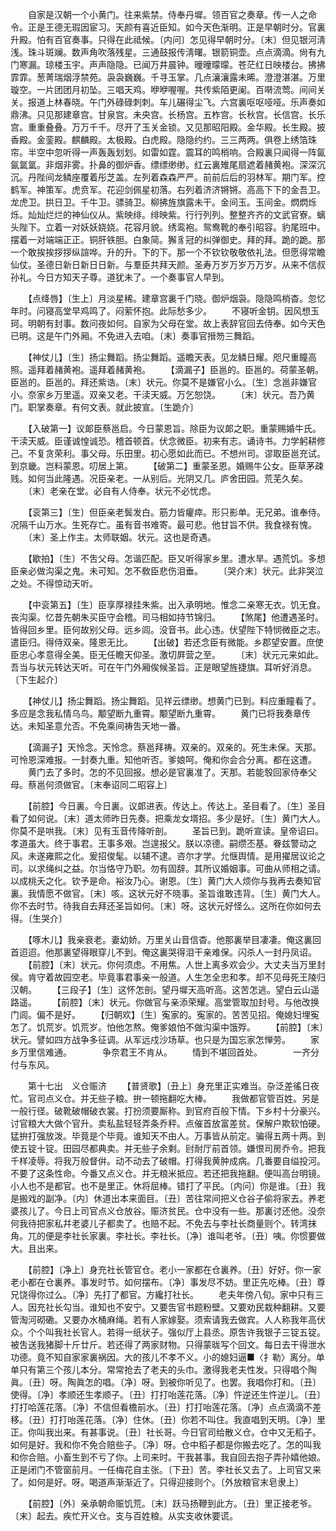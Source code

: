 <!-- { "loadSidebar": true } -->
　　自家是汉朝一个小黄门。往来紫禁。侍奉丹墀。领百官之奏章。传一人之命令。正是王德无瑕因宦习。天颜有喜近臣知。如今天色渐明。正是早朝时分。官裏升殿。怕有百官奏事。只得在此祗候。〔内问〕怎见得早朝时分。〔末〕但见银河淸浅。珠斗斑斓。数声角吹落残星。三通鼓报传淸曙。银箭铜壶。点点滴滴。尙有九门寒漏。琼楼玉宇。声声隐隐。已闻万井晨钟。曈曈曚曚。苍茫红日映楼台。拂拂霏霏。葱菁瑞烟浮禁苑。袅袅巍巍。千寻玉掌。几点瀼瀼露未晞。澄澄湛湛。万里璇空。一片团团月初坠。三唱天鸡。咿咿喔喔。共传紫陌更阑。百啭流莺。间间关关。报道上林春晓。午门外碌碌刺刺。车儿碾得尘飞。六宫裏呕呕哑哑。乐声奏如鼎沸。只见那建章宫。甘泉宫。未央宫。长杨宫。五柞宫。长秋宫。长信宫。长乐宫。重重叠叠。万万千千。尽开了玉关金锁。又见那昭阳殿。金华殿。长生殿。披香殿。金銮殿。麒麟殿。太极殿。白虎殿。隐隐约约。三三两两。俱卷上绣箔珠帘。半空中忽听得一声轰轰划划。如雷如霆。震耳的鸣梢响。合殿裏只闻得一阵氤氤氲氲。非烟非雾。扑鼻的御炉香。缥缥缈缈。红云裏雉尾扇遮着赭黄袍。深深沉沉。丹陛间龙鳞座覆着彤芝盖。左列着森森严严。前前后后的羽林军。期门军。控鹤军。神策军。虎贲军。花迎剑佩星初落。右列着济济锵锵。高高下下的金吾卫。龙虎卫。拱日卫。千牛卫。骠骑卫。柳拂旌旗露未干。金间玉。玉间金。熌熌烁烁。灿灿烂烂的神仙仪从。紫映绯。绯映紫。行行列列。整整齐齐的文武官寮。螭头陛下。立着一对妖妖娆娆。花容月貌。绣鸾袍。鸳鸯靴的奉引昭容。豹尾班中。摆着一对端端正正。铜肝铁胆。白象简。獬豸冠的纠弹御史。拜的拜。跪的跪。那一个敢挨挨拶拶纵諠哗。升的升。下的下。那一个不钦钦敬敬依礼法。但愿得常瞻仙仗。圣德日新日新日日新。与羣臣共拜天颜。圣寿万岁万岁万万岁。从来不信叔孙礼。今日方知天子尊。道犹未了。一个奏事官人早到。 

　　【点绛唇】〔生上〕月淡星稀。建章宫裏千门晓。御炉烟袅。隐隐鸣梢杳。忽忆年时。问寝高堂早鸡鸣了。闷萦怀抱。此际愁多少。 
　　不寝听金钥。因风想玉珂。明朝有封事。数问夜如何。自家为父母在堂。故上表辞官回去侍奉。如今天色已明。这是午门外厢。不免进入去咱。〔末〕奏事官搢笏三舞蹈。 

　　【神仗儿】〔生〕扬尘舞蹈。扬尘舞蹈。遥瞻天表。见龙鳞日耀。咫尺重瞳高照。遥拜着赭黄袍。遥拜着赭黄袍。 
　　【滴漏子】臣邕的。臣邕的。荷蒙圣朝。臣邕的。臣邕的。拜还紫诰。〔末〕状元。你莫不是嫌官小么。〔生〕念邕非嫌官小。奈家乡万里遥。双亲又老。干渎天威。万乞恕饶。 
　　〔末〕状元。吾乃黄门。职掌奏章。有何文表。就此披宣。〔生跪介〕 

　　【入破第一】议郞臣蔡邕启。今日蒙恩旨。除臣为议郞之职。重蒙赐婚牛氏。干渎天威。臣谨诚惶诚恐。稽首顿首。伏念微臣。初来有志。诵诗书。力学躬耕修己。不复贪荣利。事父母。乐田里。初心愿如此而已。不想州司。谬取臣邕充试。到京畿。岂料蒙恩。叨居上第。 
　　【破第二】重蒙圣恩。婚赐牛公女。臣草茅疎贱。如何当此隆遇。况臣亲老。一从别后。光阴又几。庐舍田园。荒芜久矣。 
　　〔末〕老亲在堂。必自有人侍奉。状元不必忧虑。 

　　【衮第三】〔生〕但臣亲老鬓发白。筋力皆癯瘁。形只影单。无兄弟。谁奉侍。况隔千山万水。生死存亡。虽有音书难寄。最可悲。他甘旨不供。我食禄有愧。 
　　〔末〕圣上作主。太师联姻。状元。这也是奇遇。 

　　【歇拍】〔生〕不吿父母。怎谐匹配。臣又听得家乡里。遭水旱。遇荒饥。多想臣亲必做沟渠之鬼。未可知。怎不敎臣悲伤泪垂。 
　　〔哭介末〕状元。此非哭泣之处。不得惊动天听。 

　　【中衮第五】〔生〕臣享厚禄挂朱紫。出入承明地。惟念二亲寒无衣。饥无食。丧沟渠。忆昔先朝朱买臣守会稽。司马相如持节锦归。 
　　【煞尾】他遭遇圣时。皆得回乡里。臣何故别父母。远乡闾。没音书。此心违。伏望陛下特悯微臣之志。遣臣归。得侍双亲。隆恩无比。 
　　【出破】若还念臣有微能。乡郡望安置。庶使臣忠心孝意得全美。臣无任瞻天仰圣。激切屛营之至。 
　　〔末〕状元元来如此。吾当与状元转达天听。可在午门外厢俟候圣旨。正是眼望旌捷旗。耳听好消息。〔下生起介〕 

　　【神仗儿】扬尘舞蹈。扬尘舞蹈。见祥云缥缈。想黄门已到。料应重瞳看了。多应是念我私情乌鸟。颙望断九重霄。颙望断九重霄。 
　　黄门已将我奏章传达。未知圣意允否。不免乘间祷吿天地一番。 

　　【滴漏子】天怜念。天怜念。蔡邕拜祷。双亲的。双亲的。死生未保。天那。可怜恩深难报。一封奏九重。知他听否。爹娘呵。俺和你会合分离。都在这遭。 
　　黄门去了多时。怎的不见回报。想必是官裏准了。天那。若能彀回家侍奉父母。蔡邕何须做官。〔末奉诏同二昭容上〕 

　　【前腔】今日裏。今日裏。议郞进表。传达上。传达上。圣目看了。〔生〕圣目看了如何说。〔末〕道太师昨日先奏。把乘龙女壻招。多少是好。〔生〕黄门大人。你莫不是哄我。〔末〕见有玉音传降听剖。 
　　圣旨已到。跪听宣读。皇帝诏曰。孝道虽大。终于事君。王事多艰。岂遑报父。朕以凉德。嗣缵丕基。眷兹警动之风。未遂雍熙之化。爰招俊髦。以辅不逮。咨尔才学。允惬舆情。是用擢居议论之司。以求绳纠之益。尔当恪守乃职。勿有固辞。其所议婚姻事。可曲从师相之请。以成桃夭之化。钦予是命。裕汝乃心。谢恩。〔生〕黄门大人烦你与我再去奏知官裏。我情愿不做官。〔末〕咳。这状元好不晓事。圣旨谁敢违背。〔生〕黄门大人。你不去时节。待我自去拜还圣旨如何。〔末〕呀。这状元好怪么。这所在你如何去得。〔生哭介〕 

　　【啄木儿】我亲衰老。妻幼娇。万里关山音信杳。他那裏举目凄凄。俺这裏回首迢迢。他那裏望得眼穿儿不到。俺这裏哭得泪干亲难保。闪杀人一封丹凤诏。 
　　【前腔】〔末〕状元。你何须虑。不用焦。人世上离多欢会少。大丈夫当万里封侯。肯守着故园空老。毕竟事君事亲一般道。人生怎全忠和孝。却不见母死王陵归汉朝。 
　　【三段子】〔生〕这怀怎剖。望丹墀天高听高。这苦怎逃。望白云山遥路遥。 
　　【前腔】〔末〕状元。你做官与亲添荣耀。高堂管取加封号。与他改换门闾。偏不是好。 
　　【归朝欢】〔生〕寃家的。寃家的。苦苦见招。俺媳妇埋寃怎了。饥荒岁。饥荒岁。怕他怎熬。俺爹娘怕不做沟渠中饿殍。 
　　【前腔】〔末〕状元。譬如四方战争多征调。从军远戍沙场草。也只是为国忘家怎惮劳。 
　　家乡万里信难通。　　　　争奈君王不肯从。 
　　情到不堪回首处。　　　　一齐分付与东风。 

　　第十七出　义仓赈济 
　　【普贤歌】〔丑上〕身充里正实难当。杂泛差徭日夜忙。官司点义仓。并无些子粮。拚一顿拖翻吃大棒。 
　　我做都官管百姓。另是一般行径。破靴破帽破衣裳。打扮须要厮称。到官府百般下情。下乡村十分豪兴。讨官粮大大做个官升。卖私盐轻轻弄条乔秤。点催首放富差贫。保解户欺软怕硬。猛拚打强放泼。毕竟是个毕竟。谁知天不由人。万事皆从前定。骗得五两十两。到使五锭十锭。田园尽都典卖。并无些子余剩。尀耐厅前首领。嫌恨司房乔令。把我千样凌辱。将我万般督倂。动不动去了破帽。打得我黄肿成病。几番要自缢投河。不要了这条性命。今番又点义仓。并无粮米抵应。若还把我拖翻。便叫高台明镜。小人也不是都官。也不是里正。休将屈棒。错打了平民。〔内问〕你是谁。〔丑〕我是搬戏的副净。〔内〕休道出本来面目。〔丑〕苦往常间把义仓谷子偷将家去。养老婆孩儿了。今日上司官点义仓放谷。赈济贫民。仓中没有一些。那裏讨还他。没奈何我待把家私幷老婆儿子都卖了。也赔不起。不免去与李社长商量则个。转湾抹角。兀的便是李社长家裏。李社长。李社长。〔净〕谁叫老爷。〔丑〕咦。你惯要做大。且出来。 

　　【前腔】〔净上〕身充社长管官仓。老小一家都在仓裏养。〔丑〕好好。你一家老小都在仓裏养。事发时节。如何摆布。〔净〕事发尽不妨。里正先吃棒。〔丑〕尊兄饶得你过么。〔净〕先打了都官。方纔打社长。 
　　老夫年傍八旬。家中只有三人。因充社长勾当。谁知也不安宁。又要吿官书题粉壁。又要劝民栽种翻耕。又要管淘河砌磡。又要办水桶麻绳。若有人家嫁娶。须索请我去做宾。人人称我年高伏众。个个叫我社长官人。若得一纸状子。强似厅上县丞。原吿许我银子三锭五锭。被吿送我猪脚十斤廿斤。若还得了两家财物。只得蒙昽写个回文。每日去干得泄水功德。竟不知自家家裏祸因。大的孩儿不孝不义。小的媳妇逼■〈扌勒〉离分。单单只有第三个孩儿本分。常常抢去了老夫的头巾。激得我老夫性发。只得唱个陶眞。〔丑〕呀。陶眞怎的唱。〔净〕呀。到被你听见了。也罢。我唱你打和。〔丑〕使得。〔净〕孝顺还生孝顺子。〔丑〕打打咍莲花落。〔净〕忤逆还生忤逆儿。〔丑〕打打哈莲花落。〔净〕不信但看檐前水。〔丑〕打打咍莲花落。〔净〕点点滴滴不差移。〔丑〕打打咍莲花落。〔净〕住休。〔丑〕你若不叫住。我直唱到天明。〔净〕里正。你叫我出来。有甚事说。〔丑〕社长哥。今日官司给散义仓。仓中又无稻子。如何是好。我和你不免合赔些子。〔净〕呀。仓中稻子都是你搬去吃了。怎的叫我和你合赔。小畜生到不亏了你。上司来时。干我甚事。我自回去抱子弄孙嬉他娘。正是闭门不管窗前月。一任梅花自主张。〔下丑〕苦。李社长又去了。上司官又来了。如何是好。呀。喝道声渐渐近了。只得迎接则个。〔外放粮官末皂隶上〕 

　　【前腔】〔外〕亲承朝命赈饥荒。〔末〕跃马扬鞭到此方。〔丑〕里正接老爷。〔末〕起去。疾忙开义仓。支与百姓粮。从实支收休要谎。 
